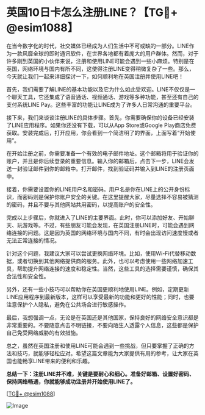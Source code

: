 # 英国10日卡怎么注册LINE？【TG💪+ @esim1088】

在当今数字化的时代，社交媒体已经成为人们生活中不可或缺的一部分。LINE作为一款风靡全球的即时通讯软件，在世界各地都有着庞大的用户群体。然而，对于许多刚到英国的小伙伴来说，注册和使用LINE可能会遇到一些小麻烦。特别是在英国，网络环境与国内有所不同，这使得注册LINE变得稍微复杂了一些。那么，今天就让我们一起来详细探讨一下，如何顺利地在英国注册并使用LINE吧！

首先，我们需要了解LINE的基本功能以及它为什么如此受欢迎。LINE不仅仅是一个聊天工具，它还集成了语音通话、视频通话、游戏等多种功能，甚至还有自己的支付系统LINE Pay。这些丰富的功能让LINE成为了许多人日常沟通的重要平台。

接下来，我们来谈谈注册LINE的具体步骤。首先，你需要确保你的设备已经安装了LINE应用程序。如果你还没有下载，可以从App Store或Google Play商店免费获取。安装完成后，打开应用，你会看到一个简洁明了的界面，上面写着“开始使用”。

在开始注册之前，你需要准备一个有效的电子邮件地址。这个邮箱将用于验证你的账户，并且是你后续登录的重要信息。输入你的邮箱后，点击下一步，LINE会发送一封验证邮件到你的邮箱中。打开邮件，找到验证码并输入到LINE的注册页面中。

接着，你需要设置你的LINE用户名和密码。用户名是你在LINE上的公开身份标识，而密码则是保护你账户安全的关键。在这里提醒大家，尽量选择不容易被猜测的密码，并且不要与其他网站共用密码，以提高账户的安全性。

完成以上步骤后，你就进入了LINE的主要界面。此时，你可以添加好友、开始聊天、玩游戏等。不过，有些朋友可能会发现，在英国注册LINE时，可能会遇到网络连接的问题。这是因为英国的网络环境与国内不同，有时会出现访问速度慢或者无法正常连接的情况。

针对这个问题，我建议大家可以尝试更换网络环境。比如，使用Wi-Fi代替移动数据，或者切换到其他网络提供商的服务。此外，也可以考虑使用一些网络加速工具，帮助提升网络连接的速度和稳定性。当然，这些工具的选择需要谨慎，确保其合法性和安全性。

另外，还有一些小技巧可以帮助你在英国更顺利地使用LINE。例如，定期更新LINE应用程序到最新版本，这样可以享受最新的功能和更好的性能；同时，也要注意保护个人隐私，避免在公共场合进行敏感操作。

最后，我想强调一点，无论是在英国还是其他国家，保持良好的网络安全意识都是非常重要的。不要随意点击不明链接，不要向陌生人透露个人信息，这些都是保护自己免受网络威胁的有效措施。

总之，虽然在英国注册和使用LINE可能会遇到一些挑战，但只要掌握了正确的方法和技巧，就能够轻松应对。希望这篇文章能为大家提供有用的参考，让大家在英国也能畅享LINE带来的便利和乐趣。

**总结一下：注册LINE并不难，关键是要耐心和细心。准备好邮箱、设置好密码、保持网络畅通，你就能够成功注册并开始使用LINE了。**

[[TG💪+ @esim1088](https://t.me/s/esim1088)]

![Image](https://i.postimg.cc/4NQfJmqS/Snipaste-2025-05-13-00-14-12.png)